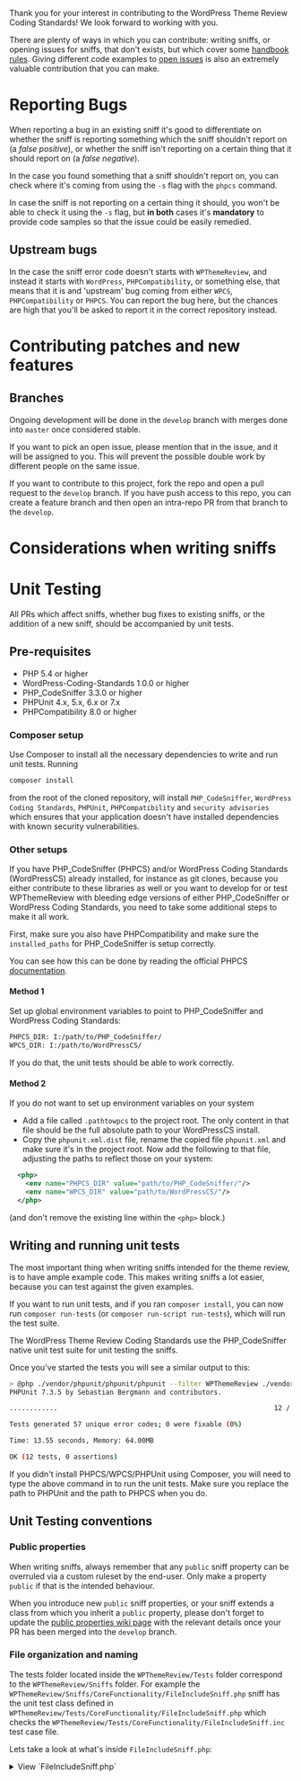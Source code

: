 Thank you for your interest in contributing to the WordPress Theme Review Coding Standards! We look forward to working with you.

There are plenty of ways in which you can contribute: writing sniffs, or opening issues for sniffs, that don't exists, but which cover some [handbook rules](https://make.wordpress.org/themes/handbook/review/required/). Giving different code examples to [open issues](https://github.com/WPTRT/WPThemeReview/issues) is also an extremely valuable contribution that you can make.

# Reporting Bugs

When reporting a bug in an existing sniff it's good to differentiate on whether the sniff is reporting something which the sniff shouldn't report on (a _false positive_), or whether the sniff isn't reporting on a certain thing that it should report on (a _false negative_).

In the case you found something that a sniff shouldn't report on, you can check where it's coming from using the `-s` flag with the `phpcs` command.

In case the sniff is not reporting on a certain thing it should, you won't be able to check it using the `-s` flag, but **in both** cases it's **mandatory** to provide code samples so that the issue could be easily remedied.

## Upstream bugs

In the case the sniff error code doesn't starts with `WPThemeReview`, and instead it starts with `WordPress`, `PHPCompatibility`, or something else, that means that it is and 'upstream' bug coming from either `WPCS`, `PHPCompatibility` or `PHPCS`. You can report the bug here, but the chances are high that you'll be asked to report it in the correct repository instead.

# Contributing patches and new features

## Branches

Ongoing development will be done in the `develop` branch with merges done into `master` once considered stable.

If you want to pick an open issue, please mention that in the issue, and it will be assigned to you. This will prevent the possible double work by different people on the same issue.

If you want to contribute to this project, fork the repo and open a pull request to the `develop` branch. If you have push access to this repo, you can create a feature branch and then open an intra-repo PR from that branch to the `develop`.

# Considerations when writing sniffs

# Unit Testing

All PRs which affect sniffs, whether bug fixes to existing sniffs, or the addition of a new sniff, should be accompanied by unit tests.

## Pre-requisites

* PHP 5.4 or higher
* WordPress-Coding-Standards 1.0.0 or higher
* PHP_CodeSniffer 3.3.0 or higher
* PHPUnit 4.x, 5.x, 6.x or 7.x
* PHPCompatibility 8.0 or higher

### Composer setup

Use Composer to install all the necessary dependencies to write and run unit tests. Running

```sh
composer install
```

from the root of the cloned repository, will install `PHP_CodeSniffer`, `WordPress Coding Standards`, `PHPUnit`, `PHPCompatibility` and `security advisories` which ensures that your application doesn't have installed dependencies with known security vulnerabilities.

### Other setups

If you have PHP_CodeSniffer (PHPCS) and/or WordPress Coding Standards (WordPressCS) already installed, for instance as git clones, because you either contribute to these libraries as well or you want to develop for or test WPThemeReview with bleeding edge versions of either PHP_CodeSniffer or WordPress Coding Standards, you need to take some additional steps to make it all work.

First, make sure you also have PHPCompatibility and make sure the `installed_paths` for PHP_CodeSniffer is setup correctly.

You can see how this can be done by reading the official PHPCS [documentation](https://github.com/squizlabs/PHP_CodeSniffer/wiki/Configuration-Options#setting-the-installed-standard-paths).

#### Method 1

Set up global environment variables to point to PHP_CodeSniffer and WordPress Coding Standards:

```sh
PHPCS_DIR: I:/path/to/PHP_CodeSniffer/
WPCS_DIR: I:/path/to/WordPressCS/
```

If you do that, the unit tests should be able to work correctly.

#### Method 2

If you do not want to set up environment variables on your system

* Add a file called `.pathtowpcs` to the project root. The only content in that file should be the full absolute path to your WordPressCS install.
* Copy the `phpunit.xml.dist` file, rename the copied file `phpunit.xml` and make sure it's in the project root.
Now add the following to that file, adjusting the paths to reflect those on your system:

```xml
  <php>
    <env name="PHPCS_DIR" value="path/to/PHP_CodeSniffer/"/>
    <env name="WPCS_DIR" value="path/to/WordPressCS/"/>
  </php>
```

(and don't remove the existing line within the `<php>` block.)

## Writing and running unit tests

The most important thing when writing sniffs intended for the theme review, is to have ample example code. This makes writing sniffs a lot easier, because you can test against the given examples.

If you want to run unit tests, and if you ran `composer install`, you can now run `composer run-tests` (or `composer run-script run-tests`), which will run the test suite.

The WordPress Theme Review Coding Standards use the PHP_CodeSniffer native unit test suite for unit testing the sniffs.

Once you've started the tests you will see a similar output to this:

```bash
> @php ./vendor/phpunit/phpunit/phpunit --filter WPThemeReview ./vendor/squizlabs/php_codesniffer/tests/AllTests.php
PHPUnit 7.3.5 by Sebastian Bergmann and contributors.

............                                                      12 / 12 (100%)

Tests generated 57 unique error codes; 0 were fixable (0%)

Time: 13.55 seconds, Memory: 64.00MB

OK (12 tests, 0 assertions)
```

If you didn't install PHPCS/WPCS/PHPUnit using Composer, you will need to type the above command in to run the unit tests. Make sure you replace the path to PHPUnit and the path to PHPCS when you do.

## Unit Testing conventions

### Public properties

When writing sniffs, always remember that any `public` sniff property can be overruled via a custom ruleset by the end-user.
Only make a property `public` if that is the intended behaviour.

When you introduce new `public` sniff properties, or your sniff extends a class from which you inherit a `public` property, please don't forget to update the [public properties wiki page](https://github.com/WordPress-Coding-Standards/WordPress-Coding-Standards/wiki/Customizable-sniff-properties) with the relevant details once your PR has been merged into the `develop` branch.

### File organization and naming

The tests folder located inside the `WPThemeReview/Tests` folder correspond to the `WPThemeReview/Sniffs` folder. For example the `WPThemeReview/Sniffs/CoreFunctionality/FileIncludeSniff.php` sniff has the unit test class defined in `WPThemeReview/Tests/CoreFunctionality/FileIncludeSniff.php` which checks the `WPThemeReview/Tests/CoreFunctionality/FileIncludeSniff.inc` test case file.

Lets take a look at what's inside `FileIncludeSniff.php`:

<details>
<summary>View `FileIncludeSniff.php`</summary>
```php
<?php
/**
 * Unit test class for WPThemeReview Coding Standard.
 *
 * @package WPTRT\WPThemeReview
 * @link    https://github.com/WPTRT/WPThemeReview
 * @license https://opensource.org/licenses/MIT MIT
 */

namespace WPThemeReview\Tests\CoreFunctionality;

use PHP_CodeSniffer\Tests\Standards\AbstractSniffUnitTest;

/**
 * Unit test class for the Theme_FileInclude sniff.
 *
 * @since 0.1.0
 */
class FileIncludeUnitTest extends AbstractSniffUnitTest {

  /**
   * Returns the lines where errors should occur.
   *
   * @return array <int line number> => <int number of errors>
   */
  public function getErrorList() {
    return array();
  }

  /**
   * Returns the lines where warnings should occur.
   *
   * @return array <int line number> => <int number of warnings>
   */
  public function getWarningList() {
    return array(
      3 => 1,
      4 => 1,
      5 => 1,
      6 => 1,
      7 => 1,
      8 => 1,
    );
  }

}
```
</details>

Also note the class name convention. The method `getWarningList()` MUST return an array of line numbers indicating warnings (when running `phpcs`) found in `WPThemeReview/Tests/CoreFunctionality/FileIncludeSniff.inc`.
If you run:

```bash
$ cd /path-to-cloned/WPThemeReview
$ vendor/bin/phpcs --standard=WPThemeReview -s WPThemeReview/Tests/CoreFunctionality/FileIncludeUnitTest.inc --sniffs=WPThemeReview.CoreFunctionality.FileInclude
...
FILE: /Users/infinum-denis/Projects/Personal/WPThemeReview/WPThemeReview/Tests/CoreFunctionality/FileIncludeUnitTest.inc
--------------------------------------------------------------------------------
FOUND 0 ERRORS AND 6 WARNINGS AFFECTING 6 LINES
--------------------------------------------------------------------------------
 3 | WARNING | Check that include is not being used to load template
   |         | files. "get_template_part()" should be used to load template files.
   |         | (WPThemeReview.CoreFunctionality.FileInclude.FileIncludeFound)
 4 | WARNING | Check that include_once is not being used to load
   |         | template files. "get_template_part()" should be used to load template files.
   |         | (WPThemeReview.CoreFunctionality.FileInclude.FileIncludeFound)
 5 | WARNING | Check that require is not being used to load template
   |         | files. "get_template_part()" should be used to load template files.
   |         | (WPThemeReview.CoreFunctionality.FileInclude.FileIncludeFound)
 6 | WARNING | Check that require_once is not being used to load
   |         | template files. "get_template_part()" should be used to load template files.
   |         | (WPThemeReview.CoreFunctionality.FileInclude.FileIncludeFound)
 7 | WARNING | Check that include is not being used to load template
   |         | files. "get_template_part()" should be used to load template files.
   |         | (WPThemeReview.CoreFunctionality.FileInclude.FileIncludeFound)
 8 | WARNING | Check that require_once is not being used to load
   |         | template files. "get_template_part()" should be used to load template files.
   |         | (WPThemeReview.CoreFunctionality.FileInclude.FileIncludeFound)
--------------------------------------------------------------------------------

Time: 45ms; Memory: 6Mb
```
You'll see the line number and number of WARNINGs we need to return in the `getWarningList()` method.

The `--sniffs=...` directive limits the output to the sniff you are testing.

You can also run the same command using composer scripts

```bash
composer check-cs -- --standard=WPThemeReview -s WPThemeReview/Tests/CoreFunctionality/FileIncludeUnitTest.inc --sniffs=WPThemeReview.CoreFunctionality.FileInclude
```

## Code Standards for this project

The WPTRTCS sniffs and test files (excluding test _case_ files) are written in a way that they pass the rules set by the custom ruleset found in `/.phpcs.xml.dist`. They should pass some of the `WordPress-Extra` standards and the `WordPress-Docs` code standards.

You can check the custom written sniff using the `composer check-cs` command from the project root.
